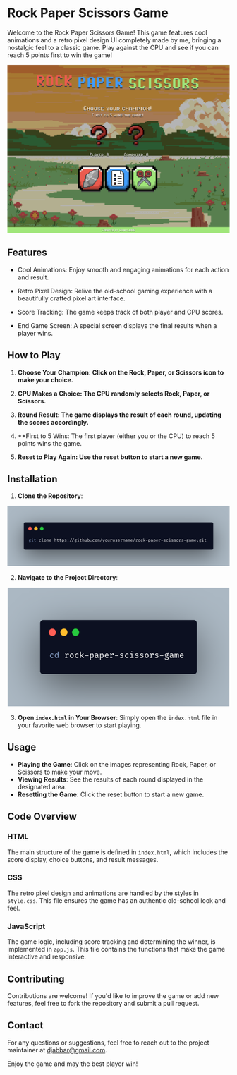 # Rock Paper Scissors Game

Welcome to the Rock Paper Scissors Game! This game features cool animations and a retro pixel design UI completely made by me, bringing a nostalgic feel to a classic game. Play against the CPU and see if you can reach 5 points first to win the game!



![Game screenshot](assets/images/game-ss.png)



## Features
- Cool Animations: Enjoy smooth and engaging animations for each action and result.

- Retro Pixel Design: Relive the old-school gaming experience with a beautifully crafted pixel art interface.

- Score Tracking: The game keeps track of both player and CPU scores.

- End Game Screen: A special screen displays the final results when a player wins.



## How to Play
1. **Choose Your Champion: Click on the Rock, Paper, or Scissors icon to make your choice.**

2. **CPU Makes a Choice: The CPU randomly selects Rock, Paper, or Scissors.**

3. **Round Result: The game displays the result of each round, updating the scores accordingly.**

4. **First to 5 Wins: The first player (either you or the CPU) to reach 5 points wins the game.

5. **Reset to Play Again: Use the reset button to start a new game.**



## Installation
1. **Clone the Repository**:
    
![How to clone repository](assets/images/git%20clone.png)

2. **Navigate to the Project Directory**:
    
![Change Directory to repository](assets/images/git-cd.png)

3. **Open `index.html` in Your Browser**: Simply open the `index.html` file in your favorite web browser to start playing.



## Usage

- **Playing the Game**: Click on the images representing Rock, Paper, or Scissors to make your move.
- **Viewing Results**: See the results of each round displayed in the designated area.
- **Resetting the Game**: Click the reset button to start a new game.



## Code Overview

### HTML

The main structure of the game is defined in `index.html`, which includes the score display, choice buttons, and result messages.

### CSS

The retro pixel design and animations are handled by the styles in `style.css`. This file ensures the game has an authentic old-school look and feel.

### JavaScript

The game logic, including score tracking and determining the winner, is implemented in `app.js`. This file contains the functions that make the game interactive and responsive.

## Contributing

Contributions are welcome! If you'd like to improve the game or add new features, feel free to fork the repository and submit a pull request.

## Contact

For any questions or suggestions, feel free to reach out to the project maintainer at [djabbar@gmail.com](mailto:djabbar51@gmail.com).

Enjoy the game and may the best player win!